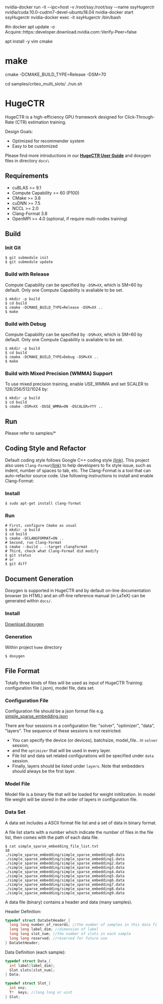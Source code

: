 nvidia-docker run -it --ipc=host -v /root/ssy:/root/ssy --name ssyHugerctr nvidia/cuda:10.0-cudnn7-devel-ubuntu18.04
nvidia-docker start ssyHugerctr
nvidia-docker exec -it ssyHugerctr /bin/bash

#in docker
apt update -o Acquire::https::developer.download.nvidia.com::Verify-Peer=false

apt install -y vim cmake

# make
cmake  -DCMAKE_BUILD_TYPE=Release -DSM=70

cd samples/criteo_multi_slots/
./run.sh




# HugeCTR #
HugeCTR is a high-efficiency GPU framework designed for Click-Through-Rate (CTR) estimation training.

Design Goals:
* Optimized for recommender system
* Easy to be customized

Please find more introductions in our [**HugeCTR User Guide**](docs/hugectr_user_guide.md) and doxygen files in directory `docs\`

## Requirements ##
* cuBLAS >= 9.1
* Compute Capability >= 60 (P100)
* CMake >= 3.8
* cuDNN >= 7.5
* NCCL >= 2.0
* Clang-Format 3.8
* OpenMPI >= 4.0 (optional, if require multi-nodes training)

## Build ##
### Init Git ###
```shell
$ git submodule init
$ git submodule update
```

### Build with Release ###
Compute Capability can be specified by `-DSM=XX`, which is SM=60 by default. Only one Compute Capability is avaliable to be set.
```shell
$ mkdir -p build
$ cd build
$ cmake -DCMAKE_BUILD_TYPE=Release -DSM=XX ..
$ make
```

### Build with Debug ###
Compute Capability can be specified by `-DSM=XX`, which is SM=60 by default. Only one Compute Capability is avaliable to be set.
```shell
$ mkdir -p build
$ cd build
$ cmake -DCMAKE_BUILD_TYPE=Debug -DSM=XX ..
$ make
```
### Build with Mixed Precision (WMMA) Support ###
To use mixed precision training, enable USE_WMMA and set SCALER to 128/256/512/1024 by:
```shell
$ mkdir -p build
$ cd build
$ cmake -DSM=XX -DUSE_WMMA=ON -DSCALER=YYY ..
```

## Run ##
Please refer to samples/*

## Coding Style and Refactor ##
Default coding style follows Google C++ coding style [(link)](https://google.github.io/styleguide/cppguide.html).
This project also uses `Clang-Format`[(link)](https://clang.llvm.org/docs/ClangFormat.html) to help developers to fix style issue, such as indent, number of spaces to tab, etc.
The Clang-Format is a tool that can auto-refactor source code.
Use following instructions to install and enable Clang-Format:
### Install ###
```shell
$ sudo apt-get install clang-format
```
### Run ###
```shell
# First, configure Cmake as usual 
$ mkdir -p build
$ cd build
$ cmake -DCLANGFORMAT=ON ..
# Second, run Clang-Format
$ cmake --build . --target clangformat
# Third, check what Clang-Format did modify
$ git status
# or
$ git diff
```

## Document Generation ##
Doxygen is supported in HugeCTR and by default on-line documentation browser (in HTML) and an off-line reference manual (in LaTeX) can be generated within `docs/`.
### Install ###
[Download doxygen](http://www.doxygen.nl/download.html)
### Generation ###
Within project `home` directory
```shell
$ doxygen
```

## File Format ##
Totally three kinds of files will be used as input of HugeCTR Training: configuration file (.json), model file, data set.

### Configuration File ###
Configuration file should be a json format file e.g. [simple_sparse_embedding.json](utest/session/simple_sparse_embedding.json)

There are four sessions in a configuration file: "solver", "optimizer", "data", "layers". The sequence of these sessions is not restricted.
* You can specify the device (or devices), batchsize, model_file.. in `solver` session;
* and the `optimizer` that will be used in every layer.
* File list and data set related configurations will be specified under `data` session.
* Finally, layers should be listed under `layers`. Note that embedders should always be the first layer.

### Model File ###
Model file is a binary file that will be loaded for weight initilization.
In model file weight will be stored in the order of layers in configuration file.

### Data Set ###
A data set includes a ASCII format file list and a set of data in binary format.

A file list starts with a number which indicate the number of files in the file list, then comes with the path of each data file.
```shell
$ cat simple_sparse_embedding_file_list.txt
10
./simple_sparse_embedding/simple_sparse_embedding0.data
./simple_sparse_embedding/simple_sparse_embedding1.data
./simple_sparse_embedding/simple_sparse_embedding2.data
./simple_sparse_embedding/simple_sparse_embedding3.data
./simple_sparse_embedding/simple_sparse_embedding4.data
./simple_sparse_embedding/simple_sparse_embedding5.data
./simple_sparse_embedding/simple_sparse_embedding6.data
./simple_sparse_embedding/simple_sparse_embedding7.data
./simple_sparse_embedding/simple_sparse_embedding8.data
./simple_sparse_embedding/simple_sparse_embedding9.data
```

A data file (binary) contains a header and data (many samples). 

Header Definition:
```c
typedef struct DataSetHeader_{
  long long number_of_records; //the number of samples in this data file
  long long label_dim; //dimension of label
  long long slot_num; //the number of slots in each sample 
  long long reserved; //reserved for future use
} DataSetHeader;
```

Data Definition (each sample):
```c
typedef struct Data_{
  int label[label_dim];
  Slot slots[slot_num];
} Data;

typedef struct Slot_{
  int nnz;
  T*  keys; //long long or uint
} Slot;
```
